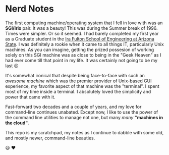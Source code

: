 # Nerd Notes

The first computing machine/operating system that I fell in love with was an __SGI/Irix__ pair. It was a beauty! This was during the Summer break of 1996. Times were simpler. Or so it seemed. I had barely completed my first year as a Graduate student in the [Ira Fulton School of Engineering at Arizona State](https://explore.engineering.asu.edu/graduate-degrees/). I was definitely a rookie when it came to all things IT, particularly Unix machines. As you can imagine, getting the prized possesion of working solely on this SGI machine was as close to being in the "Geek Heaven" as I had ever come till that point in my life. It was certainly not going to be my last :wink:

It's somewhat ironical that despite being face-to-face with such an _awesome machine_ which was the premier provider of Unix-based GUI experience, my favorite aspect of that machine was the "terminal". I spent most of my time inside a terminal. I absolutely loved the simplicity and power that came with it.

Fast-forward two decades and a couple of years, and my love for command-line continues unabated. Except now, I like to use the power of the command line utilities to manage not one, but many _many_ __"machines in the cloud".__

This repo is my scratchpad, my notes as I continue to dabble with some old, and mostly newer, command-line beauties.

:smiley: :heart:
